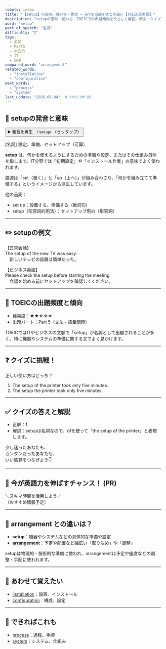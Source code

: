 ```yaml
---
robots: index
title: "【setup】の意味・使い方・例文 ― arrangementとの違い【TOEIC英単語】"
description: "setupの意味・使い方・TOEICでの出題傾向をやさしく解説。例文・クイズ付きでarrangementとの違いもわかりやすく学べます。"
word: "setup"
part_of_speech: "名詞"
difficulty: "2"
tags:
  - 名詞
  - Part5
  - 中立的
  - IT
  - 説明
compared_word: "arrangement"
related_words:
  - "installation"
  - "configuration"
next_words:
  - "process"
  - "system"
last_update: "2025-05-04"  # YYYY-MM-DD
---
```


## 🔰 setupの発音と意味

<button class="play-audio" onclick="playTTS('setup')">
  <span class="play-audio-main">
    ▶️ 発音を再生　/ˈset.ʌp/
  </span>
  <span class="play-audio-sub">
    （セッタップ）
  </span>
</button>

[名詞] 設定、準備、セットアップ（可算）

**setup** は、何かを使えるようにするための準備や設定、またはその仕組み自体を指します。IT分野では「初期設定」や「インストール作業」の意味でよく使われます。

語源は「set（置く）」と「up（上へ）」が組み合わさり、「何かを組み立てて準備する」というイメージから派生しています。

他の品詞：  
- set up：設置する、準備する（動詞句）
- setup（形容詞的用法）：セットアップ用の（形容詞）

---

## ✏️ setupの例文

【日常会話】  
The setup of the new TV was easy.  
　新しいテレビの設置は簡単だった。

【ビジネス英語】  
Please check the setup before starting the meeting.  
　会議を始める前にセットアップを確認してください。

---

## 🎯 TOEICの出題頻度と傾向

- 難易度：★★☆☆☆
- 出題パート：Part 5（文法・語彙問題）

TOEICではITやビジネスの文脈で「setup」が名詞として出題されることが多く、特に機器やシステムの準備に関する文でよく見かけます。

---

## ❓ クイズに挑戦！

正しい使い方はどっち？

1. The setup of the printer took only five minutes.  
2. The setup the printer took only five minutes.

---

## ✅ クイズの答えと解説

- 正解：**1**
- 解説：setupは名詞なので、ofを使って「the setup of the printer」と表現します。

少し迷ったあなたも、  
カンタンだったあなたも、  
いい感覚をつなげよう👇️

---

## 🚀 今が英語力を伸ばすチャンス！ (PR)

<div class="info-center">
＼スキマ時間を活用しよう／<br>  
（おすすめ情報予定）
</div>

---

## 🤔  arrangement との違いは？

- **setup**：機器やシステムなどの具体的な準備や設定
- **[arrangement](/word/arrangement/)**：予定や配置など幅広い「取り決め」や「調整」

setupは物理的・技術的な準備に使われ、arrangementは予定や座席などの調整・手配に使われます。

---

## 🧩 あわせて覚えたい

- [installation](/word/installation/)：設置、インストール
- [configuration](/word/configuration/)：構成、設定

---

## 📖 できればこれも

- [process](/word/process/)：過程、手順
- [system](/word/system/)：システム、仕組み

<!-- cvid: aid21_bid06 -->
